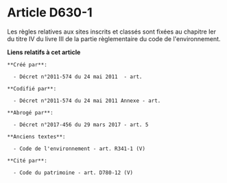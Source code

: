 # Article D630-1

Les règles relatives aux sites inscrits et classés sont fixées au chapitre Ier du titre IV du livre III de la partie
règlementaire du code de l'environnement.

**Liens relatifs à cet article**

	**Créé par**:

	  - Décret n°2011-574 du 24 mai 2011  - art.

	**Codifié par**:

	  - Décret n°2011-574 du 24 mai 2011 Annexe - art.

	**Abrogé par**:

	  - Décret n°2017-456 du 29 mars 2017 - art. 5

	**Anciens textes**:

	  - Code de l'environnement - art. R341-1 (V)

	**Cité par**:

	  - Code du patrimoine - art. D780-12 (V)
